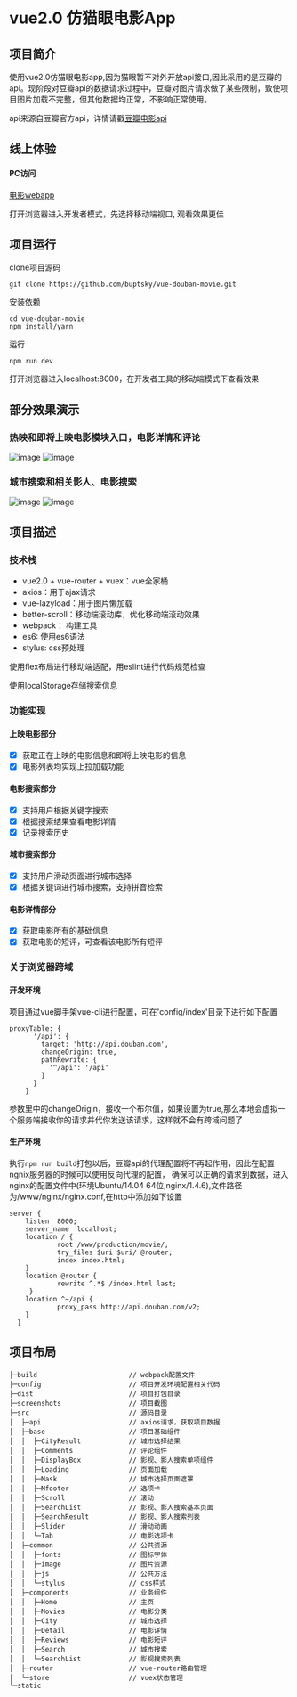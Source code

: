 # vue2.0 仿猫眼电影App

## 项目简介

使用vue2.0仿猫眼电影app,因为猫眼暂不对外开放api接口,因此采用的是豆瓣的api。现阶段对豆瓣api的数据请求过程中，豆瓣对图片请求做了某些限制，致使项目图片加载不完整，但其他数据均正常，不影响正常使用。

api来源自豆瓣官方api，详情请戳[豆瓣电影api](https://developers.douban.com/wiki/?title=movie_v2)

## 线上体验

#### PC访问

[电影webapp](http://47.104.98.140:8000)

打开浏览器进入开发者模式，先选择移动端视口, 观看效果更佳

## 项目运行

clone项目源码
```
git clone https://github.com/buptsky/vue-douban-movie.git
```
安装依赖
```
cd vue-douban-movie
npm install/yarn
``` 
运行
```
npm run dev
```
打开浏览器进入localhost:8000，在开发者工具的移动端模式下查看效果

## 部分效果演示
### 热映和即将上映电影模块入口，电影详情和评论

![image](https://github.com/xiaoxiao1008150/vue_movie/raw/master/screenshot/movie.gif)
![image](https://github.com/xiaoxiao1008150/vue_movie/raw/master/screenshot/detail.gif)

### 城市搜索和相关影人、电影搜索

![image](https://github.com/xiaoxiao1008150/vue_movie/raw/master/screenshot/search_city.gif)
![image](https://github.com/xiaoxiao1008150/vue_movie/raw/master/screenshot/search_people.gif)

## 项目描述
### 技术栈
- vue2.0 + vue-router + vuex：vue全家桶
- axios：用于ajax请求
- vue-lazyload：用于图片懒加载
- better-scroll：移动端滚动库，优化移动端滚动效果
- webpack： 构建工具
- es6: 使用es6语法
- stylus: css预处理

使用flex布局进行移动端适配，用eslint进行代码规范检查

使用localStorage存储搜索信息

### 功能实现
#### 上映电影部分
- [x] 获取正在上映的电影信息和即将上映电影的信息
- [x] 电影列表均实现上拉加载功能
#### 电影搜索部分
- [x] 支持用户根据关键字搜索
- [x] 根据搜索结果查看电影详情
- [x] 记录搜索历史
#### 城市搜索部分
- [x] 支持用户滑动页面进行城市选择
- [x] 根据关键词进行城市搜索，支持拼音检索
#### 电影详情部分
- [x] 获取电影所有的基础信息
- [x] 获取电影的短评，可查看该电影所有短评

### 关于浏览器跨域
#### 开发环境
项目通过vue脚手架vue-cli进行配置，可在'config/index'目录下进行如下配置
```
proxyTable: {
      '/api': {
        target: 'http://api.douban.com',
        changeOrigin: true,
        pathRewrite: {
          '^/api': '/api'
        }
      }
    }
```
参数里中的changeOrigin，接收一个布尔值，如果设置为true,那么本地会虚拟一个服务端接收你的请求并代你发送该请求，这样就不会有跨域问题了

#### 生产环境
执行```npm run build```打包以后，豆瓣api的代理配置将不再起作用，因此在配置ngnix服务器的时候可以使用反向代理的配置，
确保可以正确的请求到数据，进入nginx的配置文件中(环境Ubuntu/14.04 64位,nginx/1.4.6),文件路径为/www/nginx/nginx.conf,在http中添加如下设置
```
server {
    listen  8000;
    server_name  localhost;
    location / {
            root /www/production/movie/;
            try_files $uri $uri/ @router;
            index index.html;
    }
    location @router {
            rewrite ^.*$ /index.html last;
     }
    location ^~/api {
            proxy_pass http://api.douban.com/v2;
    }
  }
```

## 项目布局
```
├─build                       // webpack配置文件
├─config                      // 项目开发环境配置相关代码   
├─dist                        // 项目打包目录
├─screenshots                 // 项目截图
├─src                         // 源码目录    
│  ├─api                      // axios请求，获取项目数据
│  ├─base                     // 项目基础组件
│  │  ├─CityResult            // 城市选择结果
│  │  ├─Comments              // 评论组件
│  │  ├─DisplayBox            // 影视、影人搜索单项组件
│  │  ├─Loading               // 页面加载
│  │  ├─Mask                  // 城市选择页面遮罩
│  │  ├─Mfooter               // 选项卡
│  │  ├─Scroll                // 滚动
│  │  ├─SearchList            // 影视、影人搜索基本页面
│  │  ├─SearchResult          // 影视、影人搜索列表
│  │  ├─Slider                // 滑动动画
│  │  └─Tab                   // 电影选项卡
│  ├─common                   // 公共资源 
│  │  ├─fonts                 // 图标字体
│  │  ├─image                 // 图片资源
│  │  ├─js                    // 公共方法
│  │  └─stylus                // css样式
│  ├─components               // 业务组件 
│  │  ├─Home                  // 主页
│  │  ├─Movies                // 电影分类
│  │  ├─City                  // 城市选择
│  │  ├─Detail                // 电影详情
│  │  ├─Reviews               // 电影短评
│  │  ├─Search                // 城市搜索
│  │  └─SearchList            // 影视搜索列表
│  ├─router                   // vue-router路由管理
│  └─store                    // vuex状态管理 
└─static 
```
